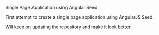 Single Page Application using Angular Seed


First attempt to create a single page application using AngularJS Seed. 

Will keep on updating the repository and make it look better. 
